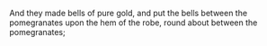 And they made bells of pure gold, and put the bells between the pomegranates upon the hem of the robe, round about between the pomegranates;
